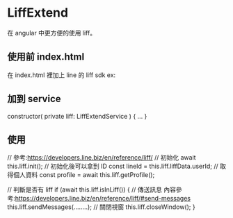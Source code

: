 # LiffExtend

在 angular 中更方便的使用 liff。

## 使用前 index.html

在 index.html 裡加上 line 的 liff sdk
ex:

<script src="https://d.line-scdn.net/liff/1.0/sdk.js"></script>

## 加到 service

constructor(
private liff: LiffExtendService
) {
...
}

## 使用

// 參考:https://developers.line.biz/en/reference/liff/
// 初始化
await this.liff.init();
// 初始化後可以拿到 ID
const lineId = this.liff.liffData.userId;
// 取得個人資料
const profile = await this.liff.getProfile();

// 判斷是否有 liff
if (await this.liff.isInLiff()) {
// 傳送訊息 內容參考:https://developers.line.biz/en/reference/liff/#send-messages
this.liff.sendMessages(........);
// 關閉視窗
this.liff.closeWindow();
}
